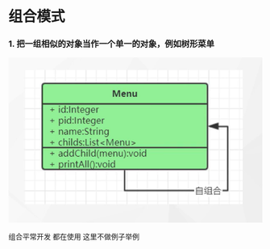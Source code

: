 # 组合模式

### 1. 把一组相似的对象当作一个单一的对象，例如树形菜单

![img.png](../../../../../../../../img/img16.png)

组合平常开发 都在使用 这里不做例子举例


